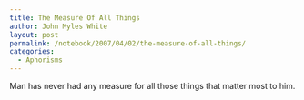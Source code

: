 ```yaml
---
title: The Measure Of All Things
author: John Myles White
layout: post
permalink: /notebook/2007/04/02/the-measure-of-all-things/
categories:
  - Aphorisms
---
```


Man has never had any measure for all those things that matter most to him.
